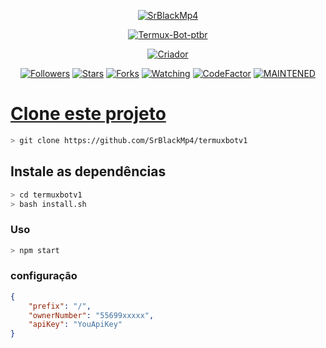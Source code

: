 <p align="center">
<a href="https://ibb.co/G7PZnyz"><img src="https://i.ibb.co/mqjq4Fb/IMG-20211031-WA0066.jpg" alt="SrBlackMp4" border="0"></a>
</p>
<p align="center">
<a href="#"><img title="Termux-Bot-ptbr" src="https://img.shields.io/badge/Bot WhatsApp-green?colorA=%23ff0000&colorB=%23017e40&style=for-the-badge"></a>
</p>
<p align="center">
<a href="https://github.com/SrBlackMp4"><img title="Criador" src="https://img.shields.io/badge/Criador-SrBlack-red.svg?style=for-the-badge&logo=github"></a>
</p>
<p align="center">
<a href="https://github.com/SrBlackMp4/followers"><img title="Followers" src="https://img.shields.io/github/followers/SrBlackMp4?color=blue&style=flat-square"></a>
<a href="https://github.com/SrBlackMp4/Termux-Bot-ptbr/stargazers/"><img title="Stars" src="https://img.shields.io/github/stars/SrBlackMp4/Termux-Bot-ptbr?color=red&style=flat-square"></a>
<a href="https://github.com/SrBlackMp4/Termux-Bot-ptbr/network/members"><img title="Forks" src="https://img.shields.io/github/forks/SrBlackMp4/Termux-Bot-ptbr?color=red&style=flat-square"></a>
<a href="https://github.com/SrBlackMp4/Termux-Bot-ptbr/watchers"><img title="Watching" src="https://img.shields.io/github/watchers/SrBlackMp4/Termux-Bot-ptbr?label=Watchers&color=blue&style=flat-square"></a>
<a href="https://www.codefactor.io/repository/github/SrBlackMp4/Termux-Bot-ptbr"><img src="https://www.codefactor.io/repository/github/SrBlackMp4/Termux-Bot-ptbr/badge" alt="CodeFactor" /></a>
<a href="#"><img title="MAINTENED" src="https://img.shields.io/badge/MAINTENED-NO-blue.svg"</a>
</p>
  
# Clone este projeto
```bash
> git clone https://github.com/SrBlackMp4/termuxbotv1
```

## Instale as dependências
```bash
> cd termuxbotv1
> bash install.sh
```

### Uso
```bash
> npm start
```

### configuração
```json
{
	"prefix": "/",
	"ownerNumber": "55699xxxxx",
	"apiKey": "YouApiKey"
}
```


